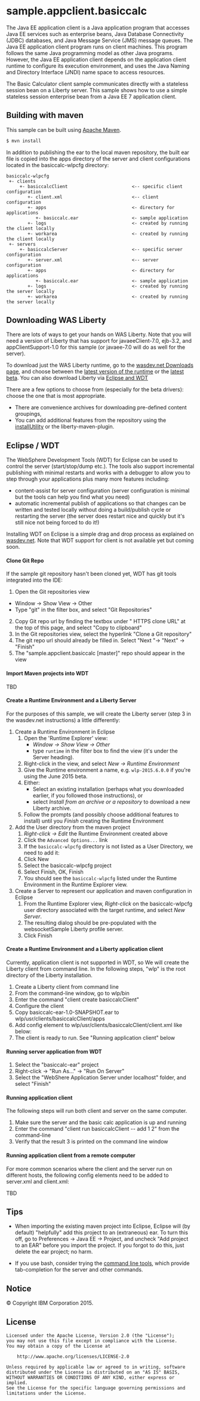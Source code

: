 # sample.appclient.basiccalc
The Java EE application client is a Java application program that accesses Java EE services such as enterprise beans, Java Database Connectivity (JDBC) databases, and Java Message Service (JMS) message queues. The Java EE application client program runs on client machines. This program follows the same Java programming model as other Java programs. However, the Java EE application client depends on the application client runtime to configure its execution environment, and uses the Java Naming and Directory Interface (JNDI) name space to access resources.

The Basic Calculator client sample communicates directly with a stateless session bean on a Liberty server. This sample shows how to use a simple stateless session enterprise bean from a Java EE 7 application client.


## Building with maven

This sample can be built using [Apache Maven](http://maven.apache.org/).

```bash
$ mvn install
```
 In addition to publishing the ear to the local maven repository, the built ear file is copied into the apps directory of the server and client configurations located in the basiccalc-wlpcfg directory:

```text
basiccalc-wlpcfg
 +- clients
     +- basiccalcClient                        <-- specific client configuration
        +- client.xml                          <-- client configuration
        +- apps                                <- directory for applications
           +- basiccalc.ear                    <- sample application
        +- logs                                <- created by running the client locally
        +- workarea                            <- created by running the client locally
 +- servers
     +- basiccalcServer                        <-- specific server configuration
        +- server.xml                          <-- server configuration
        +- apps                                <- directory for applications
           +- basiccalc.ear                    <- sample application
        +- logs                                <- created by running the server locally
        +- workarea                            <- created by running the server locally
```


## Downloading WAS Liberty

There are lots of ways to get your hands on WAS Liberty. Note that you will need a version of Liberty that has support for javaeeClient-7.0, ejb-3.2, and appClientSupport-1.0 for this sample (or javaee-7.0 will do as well for the server).

To download just the WAS Liberty runtime, go to the [wasdev.net Downloads page][wasdev], and choose between the [latest version of the runtime][wasdev-latest] or the [latest beta][wasdev-beta]. You can also download Liberty via [Eclipse and WDT](#eclipse--wdt)

There are a few options to choose from (especially for the beta drivers): choose the one that is most appropriate.
* There are convenience archives for downloading pre-defined content groupings,
* You can add additional features from the repository using the [installUtility][installUtility] or the liberty-maven-plugin.

[wasdev]: https://developer.ibm.com/wasdev/downloads/
[wasdev-latest]: https://developer.ibm.com/wasdev/downloads/liberty-profile-using-non-eclipse-environments/
[wasdev-beta]: https://developer.ibm.com/wasdev/downloads/liberty-profile-beta/
[installUtility]: http://www-01.ibm.com/support/knowledgecenter/#!/was_beta_liberty/com.ibm.websphere.wlp.nd.multiplatform.doc/ae/rwlp_command_installutility.html

## Eclipse / WDT

The WebSphere Development Tools (WDT) for Eclipse can be used to control the server (start/stop/dump etc.). The tools also support incremental publishing with minimal restarts and works with a debugger to allow you to step through your applications plus many more features including:

* content-assist for server configuration (server configuration is minimal but the tools can help you find what you need)
* automatic incremental publish of applications so that changes can be written and tested locally without doing a build/publish cycle or restarting the server (the server does restart nice and quickly but it's still nice not being forced to do it!)

Installing WDT on Eclipse is a simple drag and drop process as explained on [wasdev.net][wasdev-wdt]. Note that WDT support for client is not available yet but coming soon.

[wasdev-wdt]: https://developer.ibm.com/wasdev/downloads/liberty-profile-using-eclipse/

#### Clone Git Repo

If the sample git repository hasn't been cloned yet, WDT has git tools integrated into the IDE:
1.  Open the Git repositories view
  * Window -> Show View -> Other
  * Type "git" in the filter box, and select "Git Repositories"
2.  Copy Git repo url by finding the textbox under " HTTPS clone URL" at the top of this page, and select "Copy to clipboard"
3.  In the Git repositories view, select the hyperlink "Clone a Git repository"
4.  The git repo url should already be filled in.  Select "Next "-> "Next" -> "Finish"
5.  The "sample.appclient.basiccalc [master]" repo should appear in the view

#### Import Maven projects into WDT

TBD

#### Create a Runtime Environment and a Liberty Server

For the purposes of this sample, we will create the Liberty server (step 3 in the wasdev.net instructions) a little differently:

1. Create a Runtime Environment in Eclipse
    1. Open the 'Runtime Explorer' view:
        * *Window -> Show View -> Other*
        * type `runtime` in the filter box to find the view (it's under the Server heading).
    2. Right-click in the view, and select *New -> Runtime Environment*
    3. Give the Runtime environment a name, e.g. `wlp-2015.6.0.0` if you're using the June 2015 beta.
    4. Either:
        * Select an existing installation (perhaps what you downloaded earlier, if you followed those instructions), or
        * select *Install from an archive or a repository* to download a new Liberty archive.
    5. Follow the prompts (and possibly choose additional features to install) until you *Finish* creating the Runtime Environment
2. Add the User directory from the maven project
    1. *Right-click -> Edit* the Runtime Environment created above
    2. Click the `Advanced Options...` link
    3. If the `basiccalc-wlpcfg` directory is not listed as a User Directory, we need to add it:
      1. Click New
      2. Select the basiccalc-wlpcfg project
      3. Select Finish, OK, Finish
    4. You should see the `basiccalc-wlpcfg` listed under the Runtime Environment in the Runtime Explorer view.
3. Create a Server to represent our application and maven configuration in Eclipse
    1. From the Runtime Explorer view, *Right-click* on the basiccalc-wlpcfg user directory associated with the target runtime, and select *New Server*.
    2. The resulting dialog should be pre-populated with the websocketSample Liberty profile server.
    3. Click Finish

#### Create a Runtime Environment and a Liberty application client

Currently, application client is not supported in WDT, so We will create the Liberty client from command line. In the following steps, "wlp" is the root directory of the Liberty installation.

1. Create a Liberty client from command line
  1. From the command-line window, go to wlp/bin
  2. Enter the command "client create basiccalcClient"
2. Configure the client
  1. Copy basiccalc-ear-1.0-SNAPSHOT.ear to wlp/usr/clients/basiccalcClient/apps
  2. Add <application/> config element to wlp/usr/clients/basiccalcClient/client.xml like below:
    <application id="BasicCalcClient" name="BasicCalcClient" type="ear" location="basiccalc-ear-1.0-SNAPSHOT.ear"/>
  3. The client is ready to run. See "Running application client" below

#### Running server application from WDT

1.  Select the "basiccalc-ear" project
2.  Right-click -> "Run As..." -> "Run On Server"
3.  Select the "WebShere Application Server under localhost" folder, and select "Finish"

#### Running application client

The following steps will run both client and server on the same computer.

1. Make sure the server and the basic calc application is up and running
2. Enter the command "client run basiccalcClient -- add 1 2" from the command-line
3. Verify that the result 3 is printed on the command line window

#### Running application client from a remote computer

For more common scenarios where the client and the server run on different hosts, the following config elements need to be added to server.xml and client.xml:


TBD

## Tips

* When importing the existing maven project into Eclipse, Eclipse will (by default) "helpfully" add this project to an (extraneous) ear. To turn this off, go to Preferences -> Java EE -> Project, and uncheck "Add project to an EAR" before you import the project. If you forgot to do this, just delete the ear project; no harm.

* If you use bash, consider trying the [command line tools](https://github.com/WASdev/util.bash.completion), which provide tab-completion for the server and other commands.


## Notice

© Copyright IBM Corporation 2015.

## License

```text
Licensed under the Apache License, Version 2.0 (the "License");
you may not use this file except in compliance with the License.
You may obtain a copy of the License at

    http://www.apache.org/licenses/LICENSE-2.0

Unless required by applicable law or agreed to in writing, software
distributed under the License is distributed on an "AS IS" BASIS,
WITHOUT WARRANTIES OR CONDITIONS OF ANY KIND, either express or implied.
See the License for the specific language governing permissions and
limitations under the License.
````
